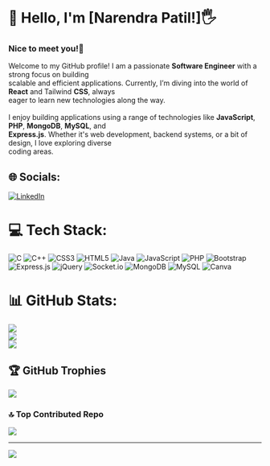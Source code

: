 # 💫 Hello, I'm [Narendra Patil!]🖐
### Nice to meet you!🤝
Welcome to my GitHub profile! I am a passionate **Software Engineer** with a strong focus on building<br>
scalable and efficient applications. Currently, I’m diving into the world of **React** and Tailwind **CSS**, always<br>
eager to learn new technologies along the way.<br><br>
I enjoy building applications using a range of technologies like **JavaScript**, **PHP**, **MongoDB**, **MySQL**, and<br>
**Express.js**. Whether it's web development, backend systems, or a bit of design, I love exploring diverse<br>
coding areas.

## 🌐 Socials:
[![LinkedIn](https://img.shields.io/badge/LinkedIn-%230077B5.svg?logo=linkedin&logoColor=white)](https://linkedin.com/in/https://www.linkedin.com/in/narendra-patil-24768a202/) 

# 💻 Tech Stack:
![C](https://img.shields.io/badge/c-%2300599C.svg?style=plastic&logo=c&logoColor=white) ![C++](https://img.shields.io/badge/c++-%2300599C.svg?style=plastic&logo=c%2B%2B&logoColor=white) ![CSS3](https://img.shields.io/badge/css3-%231572B6.svg?style=plastic&logo=css3&logoColor=white) ![HTML5](https://img.shields.io/badge/html5-%23E34F26.svg?style=plastic&logo=html5&logoColor=white) ![Java](https://img.shields.io/badge/java-%23ED8B00.svg?style=plastic&logo=openjdk&logoColor=white) ![JavaScript](https://img.shields.io/badge/javascript-%23323330.svg?style=plastic&logo=javascript&logoColor=%23F7DF1E) ![PHP](https://img.shields.io/badge/php-%23777BB4.svg?style=plastic&logo=php&logoColor=white) ![Bootstrap](https://img.shields.io/badge/bootstrap-%238511FA.svg?style=plastic&logo=bootstrap&logoColor=white) ![Express.js](https://img.shields.io/badge/express.js-%23404d59.svg?style=plastic&logo=express&logoColor=%2361DAFB) ![jQuery](https://img.shields.io/badge/jquery-%230769AD.svg?style=plastic&logo=jquery&logoColor=white) ![Socket.io](https://img.shields.io/badge/Socket.io-black?style=plastic&logo=socket.io&badgeColor=010101) ![MongoDB](https://img.shields.io/badge/MongoDB-%234ea94b.svg?style=plastic&logo=mongodb&logoColor=white) ![MySQL](https://img.shields.io/badge/mysql-%2300000f.svg?style=plastic&logo=mysql&logoColor=white) ![Canva](https://img.shields.io/badge/Canva-%2300C4CC.svg?style=plastic&logo=Canva&logoColor=white)
# 📊 GitHub Stats:
![](https://github-readme-stats.vercel.app/api?username=narendra-patil1509&theme=radical&hide_border=true&include_all_commits=true&count_private=true)<br/>
![](https://github-readme-streak-stats.herokuapp.com/?user=narendra-patil1509&theme=radical&hide_border=true)<br/>
![](https://github-readme-stats.vercel.app/api/top-langs/?username=narendra-patil1509&theme=radical&hide_border=true&include_all_commits=true&count_private=true&layout=compact)

## 🏆 GitHub Trophies
![](https://github-profile-trophy.vercel.app/?username=narendra-patil1509&theme=radical&no-frame=true&no-bg=false&margin-w=4)

### 🔝 Top Contributed Repo
![](https://github-contributor-stats.vercel.app/api?username=narendra-patil1509&limit=5&theme=radical&combine_all_yearly_contributions=true)

---
[![](https://visitcount.itsvg.in/api?id=narendra-patil1509&icon=0&color=0)](https://visitcount.itsvg.in)

<!-- Proudly created with GPRM ( https://gprm.itsvg.in ) -->
